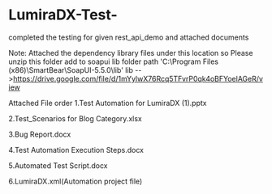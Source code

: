 # LumiraDX-Test-
completed the testing for given rest_api_demo and attached documents    

Note: Attached the dependency library files under this location so Please unzip this folder add to soapui lib folder path 'C:\Program Files (x86)\SmartBear\SoapUI-5.5.0\lib'
lib -->https://drive.google.com/file/d/1mYylwX76Rcq5TFvrP0qk4oBFYoelAGeR/view

Attached File order
1.Test Automation for LumiraDX (1).pptx  

2.Test_Scenarios for Blog Category.xlsx

3.Bug Report.docx

4.Test Automation Execution Steps.docx

5.Automated Test Script.docx

6.LumiraDX.xml(Automation project file)


